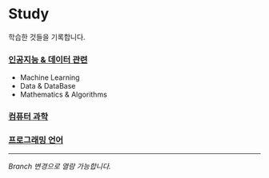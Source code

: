 # Study
학습한 것들을 기록합니다.

### [**인공지능 & 데이터 관련**](https://github.com/CharmStrange/Study/tree/%EC%9D%B8%EA%B3%B5%EC%A7%80%EB%8A%A5)
- Machine Learning
- Data & DataBase
- Mathematics & Algorithms
### [**컴퓨터 과학**](https://github.com/CharmStrange/Study/tree/%EC%BB%B4%ED%93%A8%ED%84%B0_%EA%B3%BC%ED%95%99)

### [**프로그래밍 언어**](https://github.com/CharmStrange/Study/tree/%ED%94%84%EB%A1%9C%EA%B7%B8%EB%9E%98%EB%B0%8D_%EC%96%B8%EC%96%B4)
- - -
*Branch 변경으로 열람 가능합니다.*
